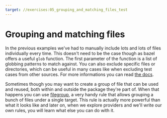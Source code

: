 ```yaml
---
target: //exercises:05_grouping_and_matching_files_test
---
```

# Grouping and matching files

In the previous examples we've had to manually include lots and lots of files individually every time. This doesn't need to be the case though as bazel offers a useful `glob` function. The first parameter of the function is a list of globbing patterns to match against. You can also exclude specific files or directories, which can be useful in many cases like when excluding test cases from other sources. For more informations you can read [the docs](https://bazel.build/reference/be/functions#glob).

Sometimes though you may want to create a group of file that can be used and reused, both within and outside the package they're part of. When that happens you can use [filegroup](https://bazel.build/reference/be/general#filegroup), a very handy rule that allows grouping a bunch of files under a single target. This rule is actually more powerful than what it looks like and later on, when we explore providers and we'll write our own rules, you will learn what else you can do with it.